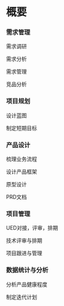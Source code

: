 # 概要

### 需求管理

需求调研

需求分析

需求管理

竞品分析

### 项目规划

设计蓝图

制定短期目标

### 产品设计

梳理业务流程

设计产品框架

原型设计

PRD文档

### 项目管理

UED对接，评审，排期

技术评审与排期

项目跟进与管理

### 数据统计与分析

分析产品健康程度

制定迭代计划
 